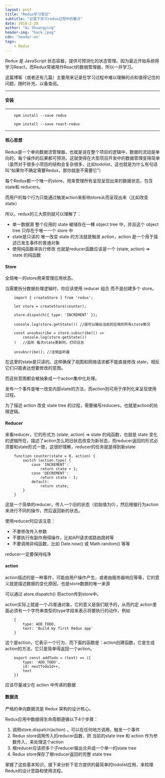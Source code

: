 ```yaml
---
layout: post
title: "Redux学习笔记"
subtitle: "记录下学习redux过程中的要点"
date: 2018-2-20
author: "Ai Shuangying"
header-img: "hack.jpeg"
cdn: 'header-on'
tags:
	- Redux
---
```


<!-- LeetCode刷题系列(1)(question 3)
=================== -->


Redux 是 JavaScript 状态容器，提供可预测化的状态管理。因为最近开始系统得学习React，而Redux常被用作React的数据管理器，所以一并学习。

这篇博客（或者还有几篇）主要用来记录在学习过程中难以理解的点和值得记住的问题，随时补充，以备查阅。

----------


#### 安装
-------------

```
	npm install --save redux

	npm install --save react-redux
```


-------------

#### 核心思想

Redux是一个单向数据流管理器，也就是说在整个项目的逻辑中，数据的流动是单向的，每个操作的后果都可预测，这就使得在大型项目开发中的数据管理变得简单（虽然对于很多小项目的结构会复杂很多，比如todolist，这也就是为什么有句话叫“如果你不确定需要Redux，那你就是不需要它”）

每个Redux都一个唯一的store，用来管理所有呈现呈现出来的数据状态，包含 state和 reducers。

而用户的每个行为只能通过触发action来影响store从而呈现出来（比如改变state）

所以，redux的三大原则就可以理解了：

* 单一数据源
	整个应用的 state 被储存在一棵 object tree 中，并且这个 object tree 只存在于唯一一个 store 中
* state是只读的
	唯一改变 state 的方法就是触发 action，action 是一个用于描述已发生事件的普通对象
* 使用纯函数来执行修改
	也就是reducer函数应该是一个 (state, action) => state 的纯函数




#### Store

全局唯一的store用来管理应用状态。

当需要拆分数据处理逻辑时，你应该使用 reducer 组合 而不是创建多个 store。

```
	import { createStore } from 'redux';

	let store = createStore(counter);

	store.dispatch({ type: 'INCREMENT' });

	console.log(store.getState()) //就可以输出当前的应用的所有state情况

	const unsubscribe = store.subscribe(() =>
  		console.log(store.getState())
	)	//监听 每次state更新时，打印日志

	unsubscribe(); //注销监听器
```

在这里的state是只读的。这样确保了视图和网络请求都不能直接修改 state，相反它们只能表达想要修改的意图。

而这些意图都会被抽象成一个action集中化处理。

发布一个事件是唯一改变内部state的方法，而action则可用于序列化来呈现使用过程。

为了描述 action 改变 state tree 的过程，需要编写reducers，也就是action的处理逻辑。


#### Reducer

来看reducer，它的形式为 (state, action) => state 的纯函数，也就是 state 变化的逻辑所在，描述了action怎么把旧状态改变为新状态，而reducer返回的形式必须要和state形式一致，这很好理解，reducer的任务就是得到新state

```
	function counter(state = 0, action) {
	  	switch (action.type) {
		  	case 'INCREMENT':
		    	return state + 1;
		  	case 'DECREMENT':
		    	return state - 1;
		  	default:
		    	return state;
	  	}
	}
```

这是一个简单的reducer，传入一个旧的状态（初始值为0），然后根据行为action来进行不同的操作，然后返回新的状态。

使用reducer时应该注意：

* 不要修改传入参数
* 不要执行有副作用得操作，比如API请求或路由跳转等
* 不要调用非纯函数，比如 Date.now() 或 Math.random() 等等

reducer一定要保持纯净


#### action

action描述的是一种事件，可能由用户操作产生，或者由服务器响应等等，它的意义就是描述数据的变化原因，也是store数据的唯一来源

可以通过 atore.dispatch() 将action传到store中。

action实际上就是一个JS普通对象，它的意义是我们赋予的，从而约定 action里面必须有一个字符串类型的type字段来表示将要执行的动作，例如

```
	{
  		type: ADD_TODO,
  		text: 'Build my first Redux app'
	}
```

这个是action，它表示一个行为，而下面的函数是：action创建函数，它是生成action的方法，它只是简单得返回一个action。

```
	export const addTodo = (text) => ({
  		type: 'ADD_TODO',
  		id: nextTodoId++,
  		text
	})
```

应该尽量减少在 action 中传递的数据


#### 数据流

严格的单向数据流是 Redux 架构的设计核心。

Redux应用中数据得生命周期遵循以下4个步骤：

1. 调用store.dispatch(action) ，可以在任何地方调用，触发一个事件
2. Redux store调用传入的reducer函数，把 当前的state tree 和 action 作为参数传入，来处理这个action
3. 根reducer应该把多个子reducer输出合并成一个单一的state tree
4. Redux store保存了根reducer返回的完整 state tree


掌握了这些基本知识，接下来分析下官方提供的最简单的todolist应用，来梳理Redux的设计思路和使用流程。